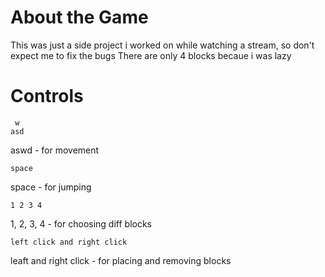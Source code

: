 # About the Game

This was just a side project i worked on while watching a stream, so don't expect me to fix the bugs
There are only 4 blocks becaue i was lazy

# Controls
```
 w
asd
```
aswd - for movement

```
space
```
space - for jumping

```
1 2 3 4
```
1, 2, 3, 4 - for choosing diff blocks

```
left click and right click
```

leaft and right click - for placing and removing blocks

